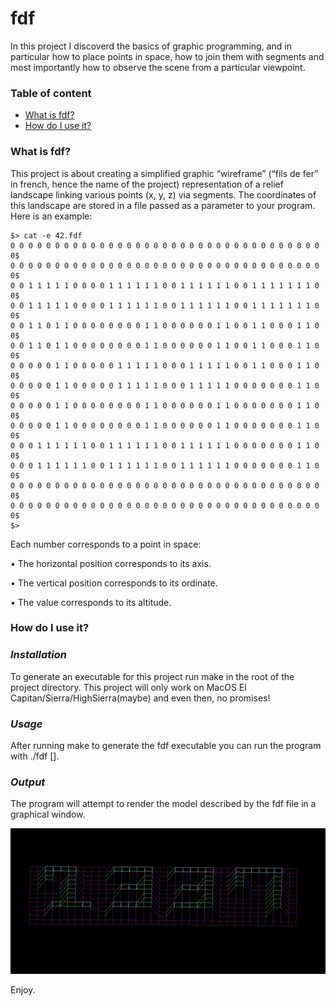 # fdf
In this project I discoverd the basics of graphic programming, and in particular how
to place points in space, how to join them with segments and most importantly how to
observe the scene from a particular viewpoint.

### Table of content
* [What is fdf?](#what-is-fdf)
* [How do I use it?](#how-do-i-use-it)


### What is fdf?
This project is about creating a simplified graphic “wireframe” (“fils de fer” in french,
hence the name of the project) representation of a relief landscape linking various points
(x, y, z) via segments. The coordinates of this landscape are stored in a file passed as
a parameter to your program. Here is an example:

```
$> cat -e 42.fdf
0 0 0 0 0 0 0 0 0 0 0 0 0 0 0 0 0 0 0 0 0 0 0 0 0 0 0 0 0 0 0 0 0 0 0 0$
0 0 0 0 0 0 0 0 0 0 0 0 0 0 0 0 0 0 0 0 0 0 0 0 0 0 0 0 0 0 0 0 0 0 0 0$
0 0 1 1 1 1 1 0 0 0 0 1 1 1 1 1 1 0 0 1 1 1 1 1 1 0 0 1 1 1 1 1 1 1 0 0$
0 0 1 1 1 1 1 0 0 0 0 1 1 1 1 1 1 0 0 1 1 1 1 1 1 0 0 1 1 1 1 1 1 1 0 0$
0 0 1 1 0 1 1 0 0 0 0 0 0 0 0 1 1 0 0 0 0 0 0 1 1 0 0 1 1 0 0 0 1 1 0 0$
0 0 1 1 0 1 1 0 0 0 0 0 0 0 0 1 1 0 0 0 0 0 0 1 1 0 0 1 1 0 0 0 1 1 0 0$
0 0 0 0 0 1 1 0 0 0 0 0 1 1 1 1 1 0 0 0 1 1 1 1 1 0 0 1 1 0 0 0 1 1 0 0$
0 0 0 0 0 1 1 0 0 0 0 0 1 1 1 1 1 0 0 0 1 1 1 1 1 0 0 0 0 0 0 0 1 1 0 0$
0 0 0 0 0 1 1 0 0 0 0 0 0 0 0 1 1 0 0 0 0 0 0 1 1 0 0 0 0 0 0 0 1 1 0 0$
0 0 0 0 0 1 1 0 0 0 0 0 0 0 0 1 1 0 0 0 0 0 0 1 1 0 0 0 0 0 0 0 1 1 0 0$
0 0 0 1 1 1 1 1 1 0 0 1 1 1 1 1 1 0 0 1 1 1 1 1 1 0 0 0 0 0 0 0 1 1 0 0$
0 0 0 1 1 1 1 1 1 0 0 1 1 1 1 1 1 0 0 1 1 1 1 1 1 0 0 0 0 0 0 0 1 1 0 0$
0 0 0 0 0 0 0 0 0 0 0 0 0 0 0 0 0 0 0 0 0 0 0 0 0 0 0 0 0 0 0 0 0 0 0 0$
0 0 0 0 0 0 0 0 0 0 0 0 0 0 0 0 0 0 0 0 0 0 0 0 0 0 0 0 0 0 0 0 0 0 0 0$
$>
```
Each number corresponds to a point in space:

• The horizontal position corresponds to its axis.

• The vertical position corresponds to its ordinate.

• The value corresponds to its altitude.

### How do I use it?

### *Installation*

To generate an executable for this project run make in the root of the project directory. 
This project will only work on MacOS El Capitan/Sierra/HighSierra(maybe) and even then, no promises!

### *Usage*

After running make to generate the fdf executable you can run the program with ./fdf [<filename>].

### *Output*
The program will attempt to render the model described by the fdf file in a graphical window.

![Example:](https://github.com/abidaaa/fdf/blob/master/1337.png)

Enjoy.